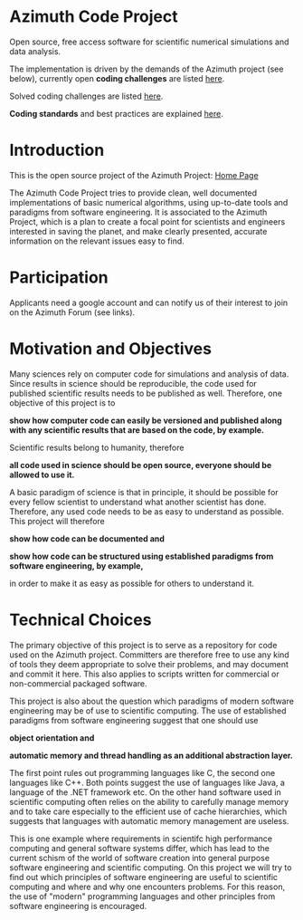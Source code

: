 # Azimuth Code Project #

Open source, free access software for scientific numerical simulations and data analysis.

The implementation is driven by the demands of the Azimuth project (see below), currently open **coding challenges** are listed [here](http://code.google.com/p/azimuthproject/wiki/Challenges).

Solved coding challenges are listed [here](http://code.google.com/p/azimuthproject/wiki/SolvedChallenges).

**Coding standards** and best practices are explained [here](CodingStandardsAndGuidelines.md).

# Introduction #

This is the open source project of the Azimuth Project: [Home Page](http://www.azimuthproject.org/azimuth/show/HomePage)

The Azimuth Code Project tries to provide clean, well documented implementations of basic numerical algorithms, using up-to-date tools and paradigms from software engineering. It is associated to the Azimuth Project, which is a plan to create a focal point for scientists and engineers interested in saving the planet, and make clearly presented, accurate information on the relevant issues easy to find.

# Participation #
Applicants need a google account and can notify us of their interest to join on the Azimuth Forum (see links).

# Motivation and Objectives #
Many sciences rely on computer code for simulations and analysis of data. Since results in science should be reproducible, the code used for published scientific results needs to be published as well. Therefore, one objective of this project is to

**show how computer code can easily be versioned and published along with any scientific results that are based on the code, by example.**

Scientific results belong to humanity, therefore

**all code used in science should be open source, everyone should be allowed to use it.**

A basic paradigm of science is that in principle, it should be possible for every fellow scientist to understand what another scientist has done. Therefore, any used code needs to be as easy to understand as possible. This project will therefore

**show how code can be documented and**

**show how code can be structured using established paradigms from software engineering, by example,**

in order to make it as easy as possible for others to understand it.

# Technical Choices #
The primary objective of this project is to serve as a repository for code used on the Azimuth project. Committers are therefore free to use any kind of tools they deem appropriate to solve their problems, and may document and commit it here. This also applies to scripts written for commercial or non-commercial packaged software.

This project is also about the question which paradigms of modern software engineering may be of use to scientific computing. The use of established paradigms from software engineering suggest that one should use

**object orientation and**

**automatic memory and thread handling as an additional abstraction layer.**

The first point rules out programming languages like C, the second one languages like C++. Both points suggest the use of languages like Java, a language of the .NET framework etc. On the other hand software used in scientific computing often relies on the ability to carefully manage memory and to take care especially to the efficient use of cache hierarchies, which suggests that languages with automatic memory management are useless.

This is one example where requirements in scientifc high performance computing and general software systems differ, which has lead to the current schism of the world of software creation into general purpose software engineering and scientific computing.
On this project we will try to find out which principles of software engineering are useful to scientific computing and where and why one encounters problems. For this reason, the use of "modern" programming languages and other principles from software engineering is encouraged.
